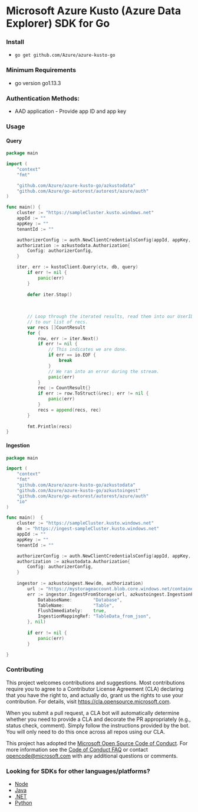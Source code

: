 # Microsoft Azure Kusto (Azure Data Explorer) SDK for Go

### Install

* `go get github.com/Azure/azure-kusto-go`

### Minimum Requirements

* go version go1.13.3

### Authentication Methods:

* AAD application - Provide app ID and app key

### Usage

#### Query

```go
package main

import (
    "context"
    "fmt"

    "github.com/Azure/azure-kusto-go/azkustodata"
    "github.com/Azure/go-autorest/autorest/azure/auth"
)

func main() {
    cluster := "https://sampleCluster.kusto.windows.net"
    appId := ""
    appKey := ""
    tenantId := ""

    authorizerConfig := auth.NewClientCredentialsConfig(appId, appKey, tenantId)
    authorization := azkustodata.Authorization{
        Config: authorizerConfig,
    }

    iter, err := kustoClient.Query(ctx, db, query)
    	if err != nil {
    		panic(err)
    	}
    
    	defer iter.Stop()
    
    
    
    	// Loop through the iterated results, read them into our UserID structs and append them
    	// to our list of recs.
    	var recs []CountResult
    	for {
    		row, err := iter.Next()
    		if err != nil {
    			// This indicates we are done.
    			if err == io.EOF {
    				break
    			}
    			// We ran into an error during the stream.
    			panic(err)
    		}
    		rec := CountResult{}
    		if err := row.ToStruct(&rec); err != nil {
    			panic(err)
    		}
    		recs = append(recs, rec)
    	}
    
    	fmt.Println(recs)
}
```

#### Ingestion

```go
package main

import (
	"context"
	"fmt"
	"github.com/Azure/azure-kusto-go/azkustodata"
	"github.com/Azure/azure-kusto-go/azkustoingest"
	"github.com/Azure/go-autorest/autorest/azure/auth"
	"io"
)

func main()  {
    cluster := "https://sampleCluster.kusto.windows.net"
    dm := "https://ingest-sampleCluster.kusto.windows.net"
    appId := ""
    appKey := ""
    tenantId := ""

    authorizerConfig := auth.NewClientCredentialsConfig(appId, appKey, tenantId)
    authorization := azkustodata.Authorization{
        Config: authorizerConfig,
    }
    
    ingestor := azkustoingest.New(dm, authorization)
    	url := "https://mystorageaccount.blob.core.windows.net/container/folder/data.json?sp=r&st=2020-02-01T18:51:17Z&se=2020-12-13T02:51:17Z&spr=https&sv=2019-02-02&sr=b&sig=***"
    	err := ingestor.IngestFromStorage(url, azkustoingest.IngestionProperties{
    		DatabaseName:        "Database",
    		TableName:           "Table",
    		FlushImmediately:    true,
    		IngestionMappingRef: "TableData_from_json",
    	}, nil)
    
    	if err != nil {
    		panic(err)
    	} 

}

```

### Contributing

This project welcomes contributions and suggestions.  Most contributions require you to agree to a
Contributor License Agreement (CLA) declaring that you have the right to, and actually do, grant us
the rights to use your contribution. For details, visit https://cla.opensource.microsoft.com.

When you submit a pull request, a CLA bot will automatically determine whether you need to provide
a CLA and decorate the PR appropriately (e.g., status check, comment). Simply follow the instructions
provided by the bot. You will only need to do this once across all repos using our CLA.

This project has adopted the [Microsoft Open Source Code of Conduct](https://opensource.microsoft.com/codeofconduct/).
For more information see the [Code of Conduct FAQ](https://opensource.microsoft.com/codeofconduct/faq/) or
contact [opencode@microsoft.com](mailto:opencode@microsoft.com) with any additional questions or comments.

### Looking for SDKs for other languages/platforms?

- [Node](https://github.com/azure/azure-kusto-node)
- [Java](https://github.com/azure/azure-kusto-java)
- [.NET](https://docs.microsoft.com/en-us/azure/kusto/api/netfx/about-the-sdk)
- [Python](https://github.com/Azure/azure-kusto-python)
